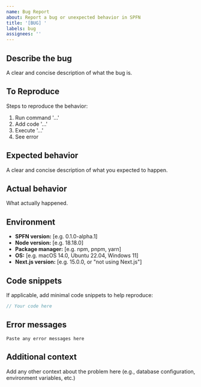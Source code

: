 ```yaml
---
name: Bug Report
about: Report a bug or unexpected behavior in SPFN
title: '[BUG] '
labels: bug
assignees: ''
---
```


## Describe the bug
A clear and concise description of what the bug is.

## To Reproduce
Steps to reproduce the behavior:
1. Run command '...'
2. Add code '...'
3. Execute '...'
4. See error

## Expected behavior
A clear and concise description of what you expected to happen.

## Actual behavior
What actually happened.

## Environment
- **SPFN version:** [e.g. 0.1.0-alpha.1]
- **Node version:** [e.g. 18.18.0]
- **Package manager:** [e.g. npm, pnpm, yarn]
- **OS:** [e.g. macOS 14.0, Ubuntu 22.04, Windows 11]
- **Next.js version:** [e.g. 15.0.0, or "not using Next.js"]

## Code snippets
If applicable, add minimal code snippets to help reproduce:

```typescript
// Your code here
```

## Error messages
```
Paste any error messages here
```

## Additional context
Add any other context about the problem here (e.g., database configuration, environment variables, etc.)
